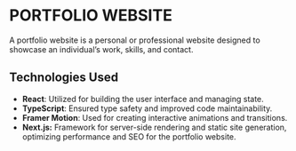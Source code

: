# PORTFOLIO WEBSITE
A portfolio website is a personal or professional website designed to showcase an individual’s work, skills, and contact.


## Technologies Used

- **React**: Utilized for building the user interface and managing state.
- **TypeScript**: Ensured type safety and improved code maintainability.
- **Framer Motion**: Used for creating interactive animations and transitions.
- **Next.js:** Framework for server-side rendering and static site generation, optimizing performance and SEO for the portfolio website.

